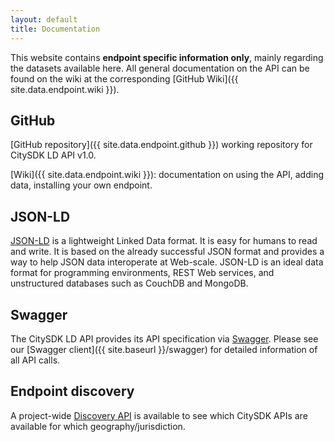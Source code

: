 ```yaml
---
layout: default
title: Documentation
---
```


This website contains **endpoint specific information only**, mainly regarding the datasets available here. All general documentation on the API can be found on the wiki at the corresponding [GitHub Wiki]({{ site.data.endpoint.wiki }}).


## GitHub

[GitHub repository]({{ site.data.endpoint.github }}) working repository for CitySDK LD API v1.0. 

[Wiki]({{ site.data.endpoint.wiki }}): documentation on using the API, adding data, installing your own endpoint.

## JSON-LD

[JSON-LD](http://json-ld.org/) is a lightweight Linked Data format. It is easy for humans to read and write. It is based on the already successful JSON format and provides a way to help JSON data interoperate at Web-scale. JSON-LD is an ideal data format for programming environments, REST Web services, and unstructured databases such as CouchDB and MongoDB.

## Swagger

The CitySDK LD API provides its API specification via [Swagger](http://swagger.io/). Please see our [Swagger client]({{ site.baseurl }}/swagger) for detailed information of all API calls.

## Endpoint discovery

A project-wide [Discovery API](cat.citysdk.eu) is available to see which CitySDK APIs are available for which geography/jurisdiction.
